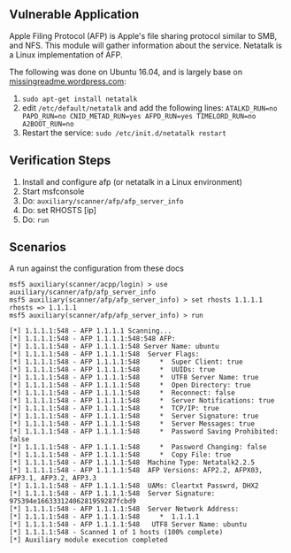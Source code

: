## Vulnerable Application

Apple Filing Protocol (AFP) is Apple's file sharing protocol similar to SMB, and NFS.  This module will gather information about the service.
Netatalk is a Linux implementation of AFP.

The following was done on Ubuntu 16.04, and is largely base on [missingreadme.wordpress.com](https://missingreadme.wordpress.com/2010/05/08/how-to-set-up-afp-filesharing-on-ubuntu/):

  1. `sudo apt-get install netatalk`
  2. edit `/etc/default/netatalk` and add the following lines:
    ```
    ATALKD_RUN=no
    PAPD_RUN=no
    CNID_METAD_RUN=yes
    AFPD_RUN=yes
    TIMELORD_RUN=no
    A2BOOT_RUN=no
    ```
  3. Restart the service: `sudo /etc/init.d/netatalk restart`

## Verification Steps

  1. Install and configure afp (or netatalk in a Linux environment)
  2. Start msfconsole
  3. Do: `auxiliary/scanner/afp/afp_server_info`
  4. Do: set RHOSTS [ip]
  4. Do: `run`

## Scenarios

  A run against the configuration from these docs

  ```
  msf5 auxiliary(scanner/acpp/login) > use auxiliary/scanner/afp/afp_server_info
  msf5 auxiliary(scanner/afp/afp_server_info) > set rhosts 1.1.1.1
  rhosts => 1.1.1.1
  msf5 auxiliary(scanner/afp/afp_server_info) > run

  [*] 1.1.1.1:548 - AFP 1.1.1.1 Scanning...
  [*] 1.1.1.1:548 - AFP 1.1.1.1:548:548 AFP:
  [*] 1.1.1.1:548 - AFP 1.1.1.1:548 Server Name: ubuntu
  [*] 1.1.1.1:548 - AFP 1.1.1.1:548  Server Flags:
  [*] 1.1.1.1:548 - AFP 1.1.1.1:548     *  Super Client: true
  [*] 1.1.1.1:548 - AFP 1.1.1.1:548     *  UUIDs: true
  [*] 1.1.1.1:548 - AFP 1.1.1.1:548     *  UTF8 Server Name: true
  [*] 1.1.1.1:548 - AFP 1.1.1.1:548     *  Open Directory: true
  [*] 1.1.1.1:548 - AFP 1.1.1.1:548     *  Reconnect: false
  [*] 1.1.1.1:548 - AFP 1.1.1.1:548     *  Server Notifications: true
  [*] 1.1.1.1:548 - AFP 1.1.1.1:548     *  TCP/IP: true
  [*] 1.1.1.1:548 - AFP 1.1.1.1:548     *  Server Signature: true
  [*] 1.1.1.1:548 - AFP 1.1.1.1:548     *  Server Messages: true
  [*] 1.1.1.1:548 - AFP 1.1.1.1:548     *  Password Saving Prohibited: false
  [*] 1.1.1.1:548 - AFP 1.1.1.1:548     *  Password Changing: false
  [*] 1.1.1.1:548 - AFP 1.1.1.1:548     *  Copy File: true
  [*] 1.1.1.1:548 - AFP 1.1.1.1:548  Machine Type: Netatalk2.2.5
  [*] 1.1.1.1:548 - AFP 1.1.1.1:548  AFP Versions: AFP2.2, AFPX03, AFP3.1, AFP3.2, AFP3.3
  [*] 1.1.1.1:548 - AFP 1.1.1.1:548  UAMs: Cleartxt Passwrd, DHX2
  [*] 1.1.1.1:548 - AFP 1.1.1.1:548  Server Signature: 975394e16633312406281959287fcbd9
  [*] 1.1.1.1:548 - AFP 1.1.1.1:548  Server Network Address:
  [*] 1.1.1.1:548 - AFP 1.1.1.1:548     *  1.1.1.1
  [*] 1.1.1.1:548 - AFP 1.1.1.1:548   UTF8 Server Name: ubuntu
  [*] 1.1.1.1:548 - Scanned 1 of 1 hosts (100% complete)
  [*] Auxiliary module execution completed
  ```
